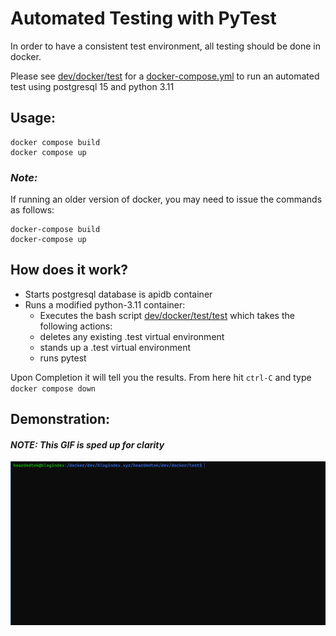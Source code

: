 # Automated Testing with PyTest

In order to have a consistent test environment, all testing should be done in docker.

Please see [dev/docker/test](dev/docker/test) for a [docker-compose.yml](dev/docker/test/docker-compose.yml) to run an automated test using postgresql 15 and python 3.11

## Usage:
```
docker compose build
docker compose up
```
### *Note:*
If running an older version of docker, you may need to issue the commands as follows:
```
docker-compose build
docker-compose up
```

## How does it work?
- Starts postgresql database is apidb container
- Runs a modified python-3.11 container:
    - Executes the bash script [dev/docker/test/test](dev/docker/test/test) which takes the following actions:
    - deletes any existing .test virtual environment
    - stands up a .test virtual environment
    - runs pytest


Upon Completion it will tell you the results.  From here hit `ctrl-C` and type `docker compose down`

## Demonstration:
#### *NOTE: This GIF is sped up for clarity*
![Automated Test GIF](dev/docker/test/automated_test.gif "Automated Test")